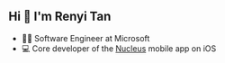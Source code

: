 ## Hi 👋 I'm Renyi Tan

- 👨‍💻 Software Engineer at Microsoft
- 💻 Core developer of the [Nucleus](https://apps.apple.com/sg/app/nucleus-home/id1593351591) mobile app on iOS
